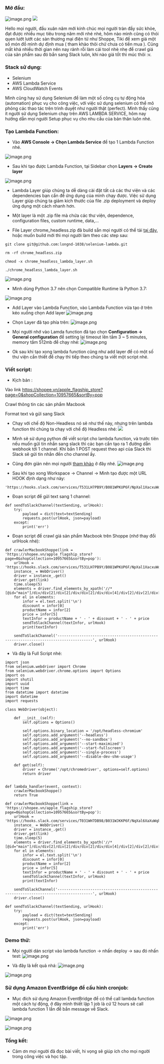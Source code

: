 ###  Mở đầu:
![image.png](https://images.viblo.asia/0d819708-0e25-4151-90eb-7b7370670327.png)
![](https://images.viblo.asia/e767e6d0-84db-4ad2-a6c1-fe53e9c8c82f.gif)

Hello mọi người, đầu xuân năm mới kính chúc mọi người tràn đầy sức khỏe, đạt được nhiều mục tiêu trong năm mới nhé nhé, hôm nào mình cũng có thói quen lướt lướt các sàn thương mại điện tử như Shoppe, Tiki để xem giá một số món đồ mình dự định mua ( tham khảo thôi chứ chưa có tiền mua ). Cũng mất khá nhiều thời gian nên nay rảnh rỗi làm cái tool nhè nhẹ để crawl giá của sản phẩm sau đó bắn sang Slack luôn, khi nào giá tốt thì múc thôi :v. 

### Stack sử dụng:
* Selenium
* AWS Lambda Service
* AWS CloudWatch Events

Mình cũng hay sử dụng Selenium để làm một số công cụ tự động hóa (automation) phục vụ cho công việc, với việc sử dụng selenium có thể mô phỏng các thao tác trên trình duyệt như người thật (perfect). Mình thấy cũng ít người sử dụng Selenium chạy trên AWS LAMBDA SERVICE, hôm nay hướng dẫn mọi người Setup phục vụ cho nhu cầu của bản thân luôn nhé.

### Tạo Lambda Function:

* Vào **AWS Console -> Chọn Lambda Service** để tạo 1 Lambda Function nhé.

![image.png](https://images.viblo.asia/81f27e79-710c-426c-832d-106978b976cf.png)

* Sau khi tạo được Lambda Function, tại Sidebar chọn **Layers -> Create layer**

![image.png](https://images.viblo.asia/8f6ecda3-852e-492a-95db-3de86df8c844.png)

* Lambda Layer giúp chúng ta dễ dàng cài đặt tất cả các thư viện và các dependencies bạn cần để ứng dụng của mình chạy được.  Việc sử dụng Layer giúp chúng ta giảm kích thước của file .zip deployment và deploy ứng dụng một cách nhanh hơn.
* Một layer là một .zip file mà chứa các thư viện, dependence, configuration files, custom runtime, data,... 

* File Layer chrome_headless.zip đã build sẵn mọi người có thể tải [tại đây](https://github.com/longnd-1038/selenium-lambda), hoặc muốn build mới thì mọi người làm theo các step sau:

```
git clone git@github.com:longnd-1038/selenium-lambda.git

rm -rf chrome_headless.zip

chmod -x chrome_headless_lambda_layer.sh

./chrome_headless_lambda_layer.sh
```

![image.png](https://images.viblo.asia/183cf46c-2c25-45f2-b4e1-db7afeb67a5b.png)

* Mình dùng Python 3.7 nên chọn Compatible Runtime là Python 3.7:

![image.png](https://images.viblo.asia/6080129f-24ff-467d-8da6-8a9ca2c31746.png)

* Add Layer vào Lambda Function, vào Lambda Function vừa tạo ở trên kéo xuống chọn Add layer
![image.png](https://images.viblo.asia/294d8b2e-9ccd-4006-908b-e8ff239e7a37.png)

* Chọn Layer đã tạo phía trên: 
 ![image.png](https://images.viblo.asia/c04f549c-71f7-4669-b9be-28437934def0.png)
 
 * Mọi người nhớ vào Lamda function đã tạo chọn **Configuration -> General configuration** để setting lại timeout lên tầm 3 ~ 5 minutes, memory tầm 512mb để chạy nhé:
![image.png](https://images.viblo.asia/b95c1955-f6cf-4dda-afdc-475373b5e943.png) 
 
 * Ok sau khi tạo xong lambda function cũng như add layer để có một số thư viện cần thiết để chạy thì tiếp theo chúng ta viết một script nhé.


### Viết script:
* Kịch bản :

Vào link https://shopee.vn/apple_flagship_store?page=0&shopCollection=10957665&sortBy=pop

Crawl thông tin các sản phẩm Macbook

Format text và gửi sang Slack

* Chạy với chế độ Non-Headless nó sẽ như thế này, nhưng trên lambda function thì chúng ta chạy với chế độ Headless nhé:
![](https://images.viblo.asia/e767e6d0-84db-4ad2-a6c1-fe53e9c8c82f.gif)

- Mình sẽ sử dụng python để viết script cho lambda function, và trước tiên nếu muốn gửi tin nhắn sang slack thì các bạn cần tạo ra 1 đường dẫn webhook tới 1 channel.  Khi bắn 1 POST request theo api của Slack thì Slack sẽ gửi tin nhắn đến cho channel ấy.
- Cũng đơn giản nên mọi người [tham khảo](https://itzone.com.vn/vi/article/huong-dan-su-dung-slack-de-log-error/) ở đây nhé.
![image.png](https://images.viblo.asia/090ee349-0ae6-4ba0-aa30-d9b3992ce004.png)

- Sau khi tạo xong Workspace -> Channel -> Mình tạo được một URL HOOK định dạng như này:

```
'https://hooks.slack.com/services/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d'
```

- Đoạn script để gửi text sang 1 channel:
```
def sendToSlackChannel(textSending, urlHook):
    try:
        payload = dict(text=textSending)
        requests.post(urlHook, json=payload)
    except:
        print('err')
```

- Đoạn script để crawl giá sản phẩm Macbook trên Shoppe (nhớ thay đổi urlHook nhé):
```
def crawlerMacbookShoppe(link = 'https://shopee.vn/apple_flagship_store?page=0&shopCollection=10957665&sortBy=pop'):
    urlHook = 'https://hooks.slack.com/services/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d'
    instance_ = WebDriver()
    driver = instance_.get()
    driver.get(link)
    time.sleep(5)
    elements = driver.find_elements_by_xpath('//*[@id="main"]/div/div[2]/div[2]/div/div[2]/div/div[4]/div[2]/div[2]/div[1]/div[2]/div/div')
    for el in elements:
        infor = el.text.split('\n')
        discount = infor[0]
        productName = infor[2]
        price = infor[5]
        textInfor = productName + ' - ' + discount + ' - ' + price
        sendToSlackChannel(textInfor, urlHook)
        print(textInfor)

    sendToSlackChannel('--------------------------------------------------------------------------------------', urlHook)
    driver.close()
```

* Và đây là Full Script nhé:
```
import json
from selenium.webdriver import Chrome
from selenium.webdriver.chrome.options import Options
import os
import shutil
import uuid
import time
from datetime import datetime
import datetime
import requests

class WebDriver(object):

    def __init__(self):
        self.options = Options()

        self.options.binary_location = '/opt/headless-chromium'
        self.options.add_argument('--headless')
        self.options.add_argument('--no-sandbox')
        self.options.add_argument('--start-maximized')
        self.options.add_argument('--start-fullscreen')
        self.options.add_argument('--single-process')
        self.options.add_argument('--disable-dev-shm-usage')

    def get(self):
        driver = Chrome('/opt/chromedriver', options=self.options)
        return driver


def lambda_handler(event, context):
    crawlerMacbookShoppe()
    return True

def crawlerMacbookShoppe(link = 'https://shopee.vn/apple_flagship_store?page=0&shopCollection=10957665&sortBy=pop'):
    urlHook = 'https://hooks.slack.com/services/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'
    instance_ = WebDriver()
    driver = instance_.get()
    driver.get(link)
    time.sleep(5)
    elements = driver.find_elements_by_xpath('//*[@id="main"]/div/div[2]/div[2]/div/div[2]/div/div[4]/div[2]/div[2]/div[1]/div[2]/div/div')
    for el in elements:
        infor = el.text.split('\n')
        discount = infor[0]
        productName = infor[2]
        price = infor[5]
        textInfor = productName + ' - ' + discount + ' - ' + price
        sendToSlackChannel(textInfor, urlHook)
        print(textInfor)

    sendToSlackChannel('--------------------------------------------------------------------------------------', urlHook)
    driver.close()

def sendToSlackChannel(textSending, urlHook):
    try:
        payload = dict(text=textSending)
        requests.post(urlHook, json=payload)
    except:
        print('err')
```

### Demo thử:
* Mọi người dán script vào lambda function -> nhấn deploy -> sau đó nhấn test:
![image.png](https://images.viblo.asia/280db2fd-0aef-4930-86b7-d8bfa75b9463.png)


* Và đây là kết quả nhá:
![image.png](https://images.viblo.asia/271a5017-1d1d-435d-a5d6-95b230af4361.png)


![image.png](https://images.viblo.asia/0d819708-0e25-4151-90eb-7b7370670327.png)


### Sử dụng Amazon EventBridge để cấu hình cronjob:
- Mục đích sử dụng Amazon EventBridge để có thể call lambda function một cách tự động, ở đây mình thiết lập 1 job là cứ 12 hours sẽ call lambda function 1 lần để bắn message về Slack.

![image.png](https://images.viblo.asia/e939c647-6e3b-432f-a464-20682de1029d.png)


![image.png](https://images.viblo.asia/2a36ee1d-7935-4827-8096-54639d1b066d.png)


### Tổng kết:
- Cảm ơn mọi người đã đọc bài viết, hi vọng sẽ giúp ích cho mọi người trong công việc và học tập.